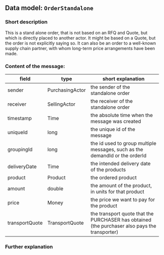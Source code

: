 ## Data model: `OrderStandalone`

### Short description

This is a stand alone order, that is not based on an RFQ and Quote, but which is directly placed to another actor. It might be based on a Quote, but the order is not explicitly saying so. It can also be an order to a well-known supply chain partner, with whom long-term price arrangements have been made.


### Content of the message:


| field | type | short explanation |
| ----- | ---- | ----------------- |
| sender | PurchasingActor | the sender of the standalone order |
| receiver | SellingActor | the receiver of the standalone order |
| timestamp | Time | the absolute time when the message was created |
| uniqueId | long | the unique id of the message |
| groupingId | long | the id used to group multiple messages, such as the demandId or the orderId |
| deliveryDate | Time | the intended delivery date of the products |
| product | Product | the ordered product |
| amount | double | the amount of the product, in units for that product |
| price | Money | the price we want to pay for the product |
| transportQuote | TransportQuote | the transport quote that the PURCHASER has obtained (the purchaser also pays the transporter) |

### Further explanation

